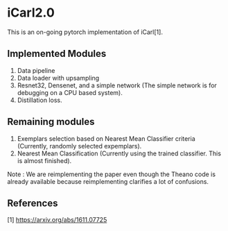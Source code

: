 # iCarl2.0
This is an on-going pytorch implementation of iCarl[1].
## Implemented Modules
1. Data pipeline
2. Data loader with upsampling
3. Resnet32, Densenet, and a simple network (The simple network is for debugging on a CPU based system).
4. Distillation loss.

## Remaining modules
1. Exemplars selection based on Nearest Mean Classifier criteria (Currently, randomly selected expemplars).
2. Nearest Mean Classification (Currently using the trained classifier. This is almost finished).

Note : We are reimplementing the paper even though the Theano code is already available because reimplementing clarifies a lot of confusions. 

## References
[1] https://arxiv.org/abs/1611.07725